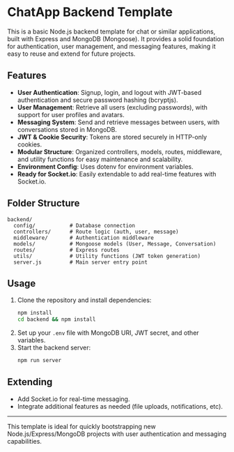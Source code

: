 # ChatApp Backend Template

This is a basic Node.js backend template for chat or similar applications, built with Express and MongoDB (Mongoose). It provides a solid foundation for authentication, user management, and messaging features, making it easy to reuse and extend for future projects.

## Features

- **User Authentication**: Signup, login, and logout with JWT-based authentication and secure password hashing (bcryptjs).
- **User Management**: Retrieve all users (excluding passwords), with support for user profiles and avatars.
- **Messaging System**: Send and retrieve messages between users, with conversations stored in MongoDB.
- **JWT & Cookie Security**: Tokens are stored securely in HTTP-only cookies.
- **Modular Structure**: Organized controllers, models, routes, middleware, and utility functions for easy maintenance and scalability.
- **Environment Config**: Uses dotenv for environment variables.
- **Ready for Socket.io**: Easily extendable to add real-time features with Socket.io.

## Folder Structure

```
backend/
  config/           # Database connection
  controllers/      # Route logic (auth, user, message)
  middleware/       # Authentication middleware
  models/           # Mongoose models (User, Message, Conversation)
  routes/           # Express routes
  utils/            # Utility functions (JWT token generation)
  server.js         # Main server entry point
```

## Usage

1. Clone the repository and install dependencies:
   ```sh
   npm install
   cd backend && npm install
   ```
2. Set up your `.env` file with MongoDB URI, JWT secret, and other variables.
3. Start the backend server:
   ```sh
   npm run server
   ```

## Extending

- Add Socket.io for real-time messaging.
- Integrate additional features as needed (file uploads, notifications, etc).

---

This template is ideal for quickly bootstrapping new Node.js/Express/MongoDB projects with user authentication and messaging capabilities.
